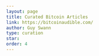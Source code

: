 ```yaml
---
layout: page
title: Curated Bitcoin Articles
link: https://bitcoinaudible.com/
author: Guy Swann
type: curation
star: 
order: 4
---
```

